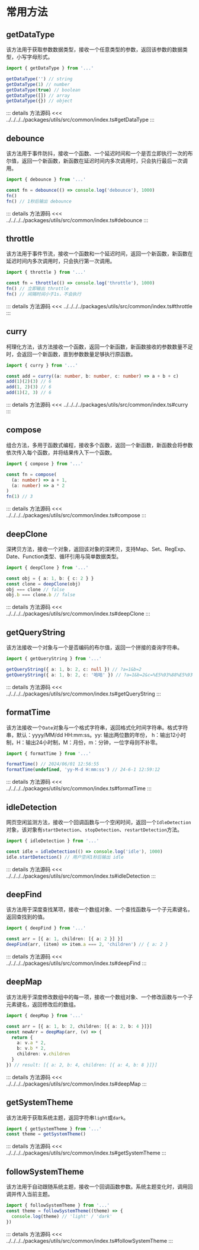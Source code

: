 # 常用方法

## getDataType

该方法用于获取参数数据类型，接收一个任意类型的参数，返回该参数的数据类型，小写字母形式。

```ts
import { getDataType } from '...'

getDataType('') // string
getDataType(1) // number
getDataType(true) // boolean
getDataType([]) // array
getDataType({}) // object
```

::: details 方法源码
<<< ../../../../packages/utils/src/common/index.ts#getDataType
:::

## debounce

该方法用于事件防抖，接收一个函数、一个延迟时间和一个是否立即执行一次的布尔值，返回一个新函数，新函数在延迟时间内多次调用时，只会执行最后一次调用。

```ts
import { debounce } from '...'

const fn = debounce(() => console.log('debounce'), 1000)
fn()
fn() // 1秒后输出 debounce
```

::: details 方法源码
<<< ../../../../packages/utils/src/common/index.ts#debounce
:::

## throttle

该方法用于事件节流，接收一个函数和一个延迟时间，返回一个新函数，新函数在延迟时间内多次调用时，只会执行第一次调用。

```ts
import { throttle } from '...'

const fn = throttle(() => console.log('throttle'), 1000)
fn() // 立即输出 throttle
fn() // 间隔时间小于1s，不会执行
```

::: details 方法源码
<<< ../../../../packages/utils/src/common/index.ts#throttle
:::

## curry

柯理化方法，该方法接收一个函数，返回一个新函数，新函数接收的参数数量不足时，会返回一个新函数，直到参数数量足够执行原函数。

```ts
import { curry } from '...'

const add = curry((a: number, b: number, c: number) => a + b + c)
add(1)(2)(3) // 6
add(1, 2)(3) // 6
add(1)(2, 3) // 6
```

::: details 方法源码
<<< ../../../../packages/utils/src/common/index.ts#curry
:::

## compose

组合方法，多用于函数式编程，接收多个函数，返回一个新函数，新函数会将参数依次传入每个函数，并将结果传入下一个函数。

```ts
import { compose } from '...'

const fn = compose(
  (a: number) => a + 1,
  (a: number) => a * 2
)
fn(1) // 3
```

::: details 方法源码
<<< ../../../../packages/utils/src/common/index.ts#compose
:::

## deepClone

深拷贝方法，接收一个对象，返回该对象的深拷贝，支持Map、Set、RegExp、Date、Function类型、循环引用与简单数据类型。

```ts
import { deepClone } from '...'

const obj = { a: 1, b: { c: 2 } }
const clone = deepClone(obj)
obj === clone // false
obj.b === clone.b // false
```

::: details 方法源码
<<< ../../../../packages/utils/src/common/index.ts#deepClone
:::

## getQueryString

该方法接收一个对象与一个是否编码的布尔值，返回一个拼接的查询字符串。

```ts
import { getQueryString } from '...'

getQueryString({ a: 1, b: 2, c: null }) // ?a=1&b=2
getQueryString({ a: 1, b: 2, c: '哈哈' }) // ?a=1&b=2&c=%E5%93%88%E5%93%88
```

::: details 方法源码
<<< ../../../../packages/utils/src/common/index.ts#getQueryString
:::

## formatTime

该方法接收一个`Date`对象与一个格式字符串，返回格式化时间字符串。格式字符串，默认：yyyy/MM/dd HH:mm:ss。yy: 输出两位数的年份，
h：输出12小时制，H：输出24小时制，M：月份，m：分钟，一位字母则不补零。

```ts
import { formatTime } from '...'

formatTime() // 2024/06/01 12:56:55
formatTime(undefined, 'yy-M-d H:mm:ss') // 24-6-1 12:59:12
```

::: details 方法源码
<<< ../../../../packages/utils/src/common/index.ts#formatTime
:::

## idleDetection

网页空闲监测方法，接收一个回调函数与一个空闲时间，返回一个`IdleDetection`对象，该对象有`startDetection`、`stopDetection`、`restartDetection`方法。

```ts
import { idleDetection } from '...'

const idle = idleDetection(() => console.log('idle'), 1000)
idle.startDetection() // 用户空闲1秒后输出 idle
```

::: details 方法源码
<<< ../../../../packages/utils/src/common/index.ts#idleDetection
:::

## deepFind

该方法用于深度查找某项，接收一个数组对象、一个查找函数与一个子元素键名，返回查找到的值。

```ts
import { deepFind } from '...'

const arr = [{ a: 1, children: [{ a: 2 }] }]
deepFind(arr, (item) => item.a === 2, 'children') // { a: 2 }
```

::: details 方法源码
<<< ../../../../packages/utils/src/common/index.ts#deepFind
:::

## deepMap

该方法用于深度修改数组中的每一项，接收一个数组对象、一个修改函数与一个子元素键名，返回修改后的数组。

```ts
import { deepMap } from '...'

const arr = [{ a: 1, b: 2, children: [{ a: 2, b: 4 }]}]
const newArr = deepMap(arr, (v) => {
  return {
    a: v.a * 2,
    b: v.b * 2,
    children: v.children
  }
}) // result: [{ a: 2, b: 4, children: [{ a: 4, b: 8 }]}]
```

::: details 方法源码
<<< ../../../../packages/utils/src/common/index.ts#deepMap
:::

## getSystemTheme

该方法用于获取系统主题，返回字符串`light`或`dark`。

```ts
import { getSystemTheme } from '...'
const theme = getSystemTheme()
```

::: details 方法源码
<<< ../../../../packages/utils/src/common/index.ts#getSystemTheme
:::

## followSystemTheme

该方法用于自动跟随系统主题，接收一个回调函数参数。系统主题变化时，调用回调并传入当前主题。

```ts
import { followSystemTheme } from '...'
const theme = followSystemTheme((theme) => {
  console.log(theme) // 'light' / 'dark'
})
```

::: details 方法源码
<<< ../../../../packages/utils/src/common/index.ts#followSystemTheme
:::
